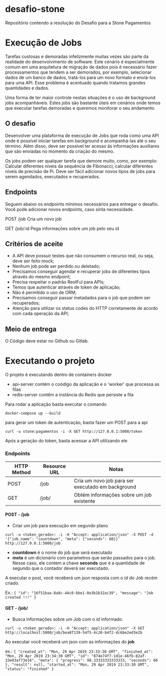 # desafio-stone
Repositório contendo a resolução do Desafio para a Stone Pagamentos


# Execução de Jobs

Tarefas custosas e demoradas infelizmente muitas vezes são parte da realidade do desenvolvimento de software. Este cenário é especialmente comum em uma arquitetura de migração de dados pois é necessário fazer processamentos que tendem a ser demorados, por exemplo, selecionar dados de um banco de dados, tratá-los para um novo formato e enviá-los para uma API. Esse problema é acentuado quando tratamos grandes quantidades e dados.

Uma forma de ter maior controle nestas situações é o uso de background jobs acompanháveis. Estes jobs são bastante úteis em cenários onde temos que executar tarefas demoradas e queremos monitorar o seu andamento.

## O desafio

Desenvolver uma plataforma de execução de Jobs que roda como uma API onde é possível iniciar tarefas em background e acompanhá-las até o seu término. Além disso, deve ser possível ter acesso às informações auxiliares que são enviadas no momento da criação do mesmo.

Os jobs podem ser qualquer tarefa que demore muito, como, por exemplo: Calcular diferentes níveis da sequência de Fibonacci, calcular diferentes níveis de precisão de Pi. Deve ser fácil adicionar novos tipos de jobs para serem agendados, executados e recuperados.

## Endpoints

Seguem abaixo os endpoints mínimos necessários para entregar o desafio. Você pode adicionar novos endpoints, caso sinta necessidade.

POST
/job
Cria um novo job

GET
/job/:id
Pega informações sobre um job pelo seu id

## Critérios de aceite

- A API deve possuir testes que não consumem o recurso real, ou seja, deve ser feito mock;
- Nenhum job pode ser perdido ou deletado;
- Precisamos conseguir agendar e recuperar jobs de diferentes tipos através do mesmo endpoint;
- Precisa respeitar o padrão RestFul para APIs;
- Temos que autenticar através de token de aplicação;
- Não é permitido o uso de ORM;
- Precisamos conseguir passar metadados para o job que podem ser recuperados;
- Atenção para utilizar os status codes do HTTP corretamente de acordo com cada operação da API;

## Meio de entrega

O Código deve estar no Github ou Gitlab.

# Executando o projeto

O projeto é executando dentro de containers docker

 - api-server contém o coódigo da aplicação e o 'worker' que processa as filas
 - redis-server contêm a instância do Redis que persiste a fila

 Para rodar a aplicação basta executar o comando

 `docker-compose up --build`

 para gerar um token de autenticação, basta fazer um POST para a api 

 `curl -u stone:pagamentos -i -X GET http://127.0.0.1:5000/token`

 Após a geração do token, basta acessar a API utilizando ele


### Endpoints

| HTTP Method | Resource URL | Notas                                             |
|-------------|--------------|---------------------------------------------------|
| POST        | /job         | Cria um novo job para ser executado em background |
| GET         | /job/<id>    | Obtém informações sobre um job existente          |

#### POST - /job
* Criar um job para execução em segundo plano

`curl -u <token_gerado>: -i -H "Accept: application/json" -X POST -d '{"job_name": "countdown", "meta": {"seconds": 60}}'  http://127.0.0.1:5000/job`

* __countdown__ é o nome do job que será executado
* __meta__ é um dicionário com parametros que serão passados para o job. Nesse caso, ele contem a chave __seconds__ que é a quantidade de segundo que o contador deverá ser executado.

A executar o post, você receberá um json resposta com o _id_ do Job recém criado.

Ex.: 
`{
    "id": "16f51baa-8a8c-44c0-bbe1-8e3b1b32ac39",
    "message": "Job created !!!"
}`


#### GET - /job/<id>
* Busca informações sobre um Job com o _id_ informado.

`curl -u <token_gerado>: -i -H "Accept: application/json" -X GET http://localhost:5000/job/bea8f139-54f5-4c20-b4f2-dc6be2ed3e2b`

Ao executar você receberá um json com as informações do __job__

ex.: `{
    "created_at": "Mon, 29 Apr 2019 23:33:30 GMT",
    "finished_at": "Mon, 29 Apr 2019 23:34:30 GMT",
    "id": "874e74f7-1d1e-46fb-82af-33e03af73e16",
    "meta": {
        "progress": 98.33333333333333,
        "seconds": 60
    },
    "result": null,
    "started_at": "Mon, 29 Apr 2019 23:33:30 GMT",
    "status": "finished"
}`